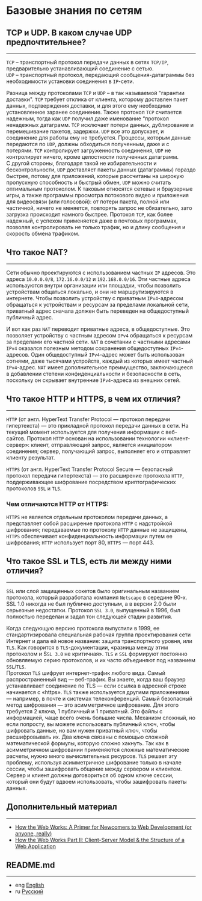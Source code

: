 # Базовые знания по сетям

## TCP и UDP. В каком случае UDP предпочтительнее?
***
`TCP` – транспортный протокол передачи данных в сетях `TCP/IP`, предварительно устанавливающий соединение с сетью.  
`UDP` – транспортный протокол, передающий сообщения-датаграммы без необходимости установки соединения в `IP`-сети.

Разница между протоколами `TCP` и `UDP` – в так называемой "гарантии доставки". `TCP` требует отклика от клиента,
которому доставлен пакет данных, подтверждения доставки, и для этого ему необходимо установленное заранее соединение.
Также протокол `TCP` считается надежным, тогда как `UDP` получил даже именование “протокол ненадежных датаграмм.
`TCP` исключает потери данных, дублирование и перемешивание пакетов, задержки. `UDP` все это допускает, и соединение
для работы ему не требуется. Процессы, которым данные передаются по `UDP`, должны обходиться полученным,
даже и с потерями. `TCP` контролирует загруженность соединения, `UDP` не контролирует ничего, кроме целостности полученных
датаграмм.  
С другой стороны, благодаря такой не избирательности и бесконтрольности, `UDP` доставляет пакеты данных (датаграммы)
гораздо быстрее, потому для приложений, которые рассчитаны на широкую пропускную способность и быстрый обмен,
`UDP` можно считать оптимальным протоколом. К таковым относятся сетевые и браузерные игры, а также программы просмотра
потокового видео и приложения для видеосвязи (или голосовой): от потери пакета, полной или частичной, ничего не меняется,
повторять запрос не обязательно, зато загрузка происходит намного быстрее. Протокол `TCP`, как более надежный,
с успехом применяется даже в почтовых программах, позволяя контролировать не только трафик, но и длину сообщения
и скорость обмена трафиком.

## Что такое NAT?
***
Сети обычно проектируются с использованием частных `IP` адресов.
Это адреса `10.0.0.0/8`, `172.16.0.0/12` и `192.168.0.0/16`. Эти частные адреса используются внутри организации или площадки,
чтобы позволить устройствам общаться локально, и они не маршрутизируются в интернете. Чтобы позволить устройству с
приватным `IPv4`-адресом обращаться к устройствам и ресурсам за пределами локальной сети, приватный адрес сначала должен
быть переведен на общедоступный публичный адрес.

И вот как раз `NAT` переводит приватные адреса, в общедоступные. Это позволяет устройству с частным адресом `IPv4`
обращаться к ресурсам за пределами его частной сети. `NAT` в сочетании с частными адресами `IPv4` оказался полезным
методом сохранения общедоступных `IPv4`-адресов. Один общедоступный `IPv4`-адрес может быть использован сотнями, даже
тысячами устройств, каждый из которых имеет частный `IPv4`-адрес. `NAT` имеет дополнительное преимущество, заключающееся
в добавлении степени конфиденциальности и безопасности в сеть, поскольку он скрывает внутренние `IPv4`-адреса из внешних
сетей.

## Что такое HTTP и HTTPS, в чем их отличия?
***
`HTTP` (от англ. HyperText Transfer Protocol — протокол передачи гипертекста) — это прикладной протокол передачи данных
в сети. На текущий момент используется для получения информации с веб-сайтов. Протокол `HTTP` основан на использовании
технологии «клиент-сервер»: клиент, отправляющий запрос, является инициатором соединения; сервер, получающий запрос,
выполняет его и отправляет клиенту результат.

`HTTPS` (от англ. HyperText Transfer Protocol Secure — безопасный протокол передачи гипертекста) — это расширение
протокола `HTTP`, поддерживающее шифрование посредством криптографических протоколов `SSL` и `TLS`.

### Чем отличаются HTTP от HTTPS:

`HTTPS` не является отдельным протоколом передачи данных, а представляет собой расширение протокола `HTTP` с надстройкой шифрования;
передаваемые по протоколу `HTTP` данные не защищены, `HTTPS` обеспечивает конфиденциальность информации путем ее шифрования;
`HTTP` использует порт 80, `HTTPS` — порт 443.

## Что такое SSL и TLS, есть ли между ними отличия?
***
`SSL` или слой защищенных сокетов было оригинальным названием протокола, который разработала компания `Netscape`
в середине 90-х. SSL 1.0 никогда не был публично доступным, а в версии 2.0 были серьезные недостатки.
Протокол `SSL 3.0`, выпущенный в 1996, был полностью переделан и задал тон следующей стадии развития.

Когда следующую версию протокола выпустили в 1999, ее стандартизировала специальная рабочая группа проектирования
сети Интернет и дала ей новое название: защита транспортного уровня, или `TLS`. Как говорится в `TLS`-документации,
«разница между этим протоколом и S`SL 3.0` не критичная». `TLS` и `SSL` формируют постоянно обновляемую серию протоколов,
и их часто объединяют под названием `SSL`/`TLS`.  
Протокол `TLS` шифрует интернет-трафик любого вида. Самый распространенный вид — веб-трафик. Вы знаете, когда ваш браузер устанавливает соединение по TLS — если ссылка в адресной строке начинается с «https».
`TLS` также используется другими приложениями — например, в почте и системах телеконференций.
Самый безопасный метод шифрования — это асимметричное шифрование. Для этого требуется 2 ключа, 1 публичный и 1 приватный. Это файлы с информацией, чаще всего очень большие числа. Механизм сложный, но если попросту, вы можете использовать публичный ключ, чтобы шифровать данные, но вам нужен приватный ключ, чтобы расшифровывать их. Два ключа связаны с помощью сложной математической формулы, которую сложно хакнуть.
Так как в асимметричном шифровании применяются сложные математические расчеты, нужно много вычислительных ресурсов. `TLS` решает эту проблему, используя асимметричное шифрование только в начале сессии, чтобы зашифровать общение между сервером и клиентом. Сервер и клиент должны договориться об одном ключе сессии, который они будут вдвоем использовать, чтобы зашифровать пакеты данных.

## Дополнительный материал
***
- [How the Web Works: A Primer for Newcomers to Web Development (or anyone, really)](https://www.freecodecamp.org/news/how-the-web-works-a-primer-for-newcomers-to-web-development-or-anyone-really-b4584e63585c#.7l3tokoh1)
- [How the Web Works Part II: Client-Server Model & the Structure of a Web Application](https://medium.com/free-code-camp/how-the-web-works-part-ii-client-server-model-the-structure-of-a-web-application-735b4b6d76e3#.e6tmj8112)

## README.md
***

- eng [English](https://github.com/lumorow/golang-interview-preparation/blob/main/Networking/README.md)
- ru [Русский](https://github.com/lumorow/golang-interview-preparation/blob/main/Networking/readme/README.ru.md)
